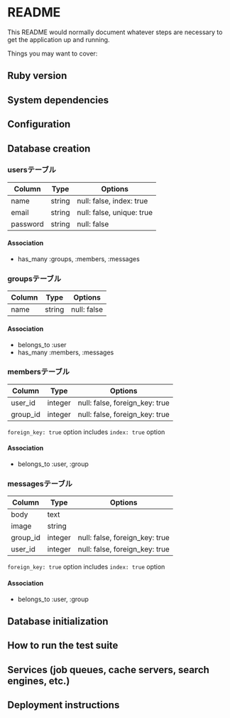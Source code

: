 # README

This README would normally document whatever steps are necessary to get the
application up and running.

Things you may want to cover:

## Ruby version

## System dependencies

## Configuration

## Database creation

### usersテーブル

|Column|Type|Options|
|------|----|-------|
|name|string|null: false, index: true|
|email|string|null: false, unique: true|
|password|string|null: false|

#### Association
- has_many :groups, :members, :messages

### groupsテーブル

|Column|Type|Options|
|------|----|-------|
|name|string|null: false|

#### Association
- belongs_to :user
- has_many :members, :messages

### membersテーブル

|Column|Type|Options|
|------|----|-------|
|user_id|integer|null: false, foreign_key: true|
|group_id|integer|null: false, foreign_key: true|
`foreign_key: true` option includes `index: true` option

#### Association
- belongs_to :user, :group

### messagesテーブル

|Column|Type|Options|
|------|----|-------|
|body|text||
|image|string||
|group_id|integer|null: false, foreign_key: true|
|user_id|integer|null: false, foreign_key: true|
`foreign_key: true` option includes `index: true` option

#### Association
- belongs_to :user, :group



## Database initialization

## How to run the test suite

## Services (job queues, cache servers, search engines, etc.)

## Deployment instructions

